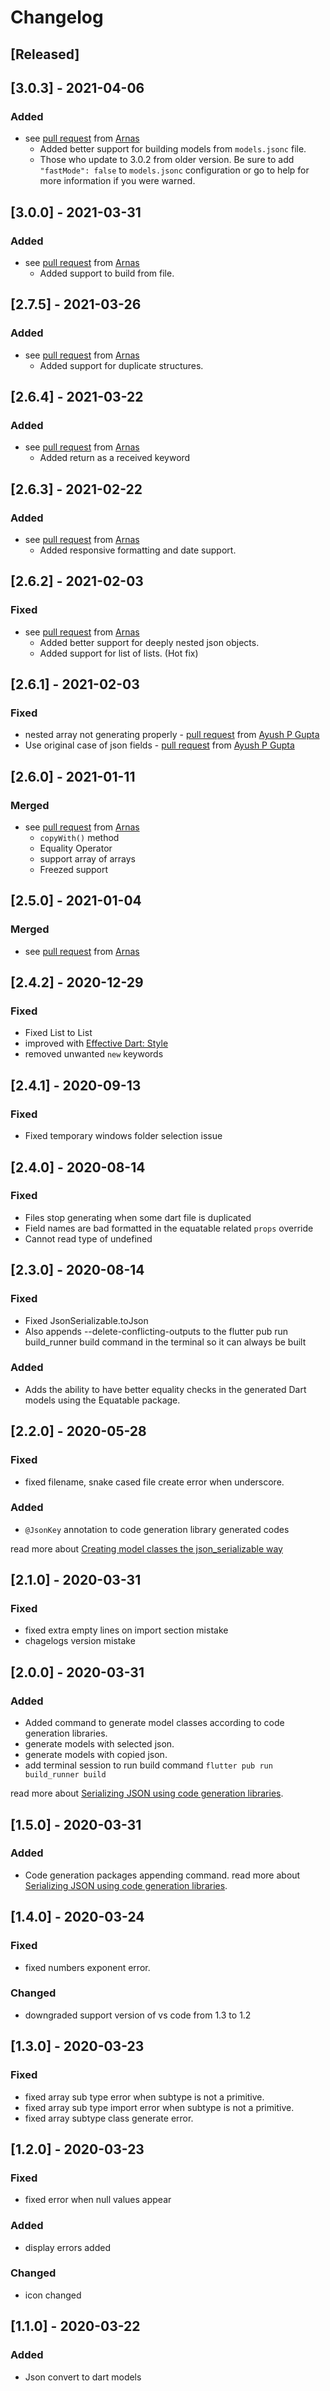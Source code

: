 # Changelog

## [Released]

## [3.0.3] - 2021-04-06

### Added

- see [pull request](https://github.com/hiranthaR/Json-to-Dart-Model/pull/27) from [Arnas](https://github.com/iamarnas)
   - Added better support for building models from `models.jsonc` file.
   - Those who update to 3.0.2 from older version. Be sure to add `"fastMode": false` to `models.jsonc` configuration or go to help for more information if you were warned.

## [3.0.0] - 2021-03-31

### Added

- see [pull request](https://github.com/hiranthaR/Json-to-Dart-Model/pull/24) from [Arnas](https://github.com/iamarnas)
   - Added support to build from file.

## [2.7.5] - 2021-03-26

### Added

- see [pull request](https://github.com/hiranthaR/Json-to-Dart-Model/pull/23) from [Arnas](https://github.com/iamarnas)
   - Added support for duplicate structures. 

## [2.6.4] - 2021-03-22

### Added

- see [pull request](https://github.com/hiranthaR/Json-to-Dart-Model/pull/22) from [Arnas](https://github.com/iamarnas)
   - Added return as a received keyword 

## [2.6.3] - 2021-02-22

### Added

- see [pull request](https://github.com/hiranthaR/Json-to-Dart-Model/pull/18) from [Arnas](https://github.com/iamarnas)
   - Added responsive formatting and date support.

## [2.6.2] - 2021-02-03

### Fixed

- see [pull request](https://github.com/hiranthaR/Json-to-Dart-Model/pull/17) from [Arnas](https://github.com/iamarnas)
   - Added better support for deeply nested json objects.
   - Added support for list of lists. (Hot fix)

## [2.6.1] - 2021-02-03

### Fixed

- nested array not generating properly - [pull request](https://github.com/hiranthaR/Json-to-Dart-Model/pull/14) from [Ayush P Gupta](https://github.com/apgapg)
- Use original case of json fields - [pull request](https://github.com/hiranthaR/Json-to-Dart-Model/pull/13) from [Ayush P Gupta](https://github.com/apgapg)

## [2.6.0] - 2021-01-11

### Merged

- see [pull request](https://github.com/hiranthaR/Json-to-Dart-Model/pull/10) from [Arnas](https://github.com/iamarnas)
  - `copyWith()` method
  - Equality Operator
  - support array of arrays
  - Freezed support

## [2.5.0] - 2021-01-04

### Merged

- see [pull request](https://github.com/hiranthaR/Json-to-Dart-Model/pull/9) from [Arnas](https://github.com/iamarnas)

## [2.4.2] - 2020-12-29

### Fixed

- Fixed List<Null>  to List<dynamic>
- improved with [Effective Dart: Style](https://dart.dev/guides/language/effective-dart/style)
- removed unwanted `new` keywords

## [2.4.1] - 2020-09-13

### Fixed

- Fixed temporary windows folder selection issue

## [2.4.0] - 2020-08-14

### Fixed

- Files stop generating when some dart file is duplicated
- Field names are bad formatted in the equatable related `props` override
- Cannot read type of undefined

## [2.3.0] - 2020-08-14

### Fixed

- Fixed JsonSerializable.toJson
- Also appends --delete-conflicting-outputs to the flutter pub run build_runner build command in the terminal so it can always be built

### Added

- Adds the ability to have better equality checks in the generated Dart models using the Equatable package.

## [2.2.0] - 2020-05-28

### Fixed

- fixed filename, snake cased file create error when underscore.

### Added

- `@JsonKey` annotation to code generation library generated codes

read more about [Creating model classes the json_serializable way](https://flutter.dev/docs/development/data-and-backend/json#creating-model-classes-the-json_serializable-way)

## [2.1.0] - 2020-03-31

### Fixed

- fixed extra empty lines on import section mistake
- chagelogs version mistake

## [2.0.0] - 2020-03-31

### Added

- Added command to generate model classes according to code generation libraries.
- generate models with selected json.
- generate models with copied json.
- add terminal session to run build command `flutter pub run build_runner build`

read more about [Serializing JSON using code generation libraries](https://flutter.dev/docs/development/data-and-backend/json#serializing-json-using-code-generation-libraries).

## [1.5.0] - 2020-03-31

### Added

- Code generation packages appending command. read more about [Serializing JSON using code generation libraries](https://flutter.dev/docs/development/data-and-backend/json#serializing-json-using-code-generation-libraries).

## [1.4.0] - 2020-03-24

### Fixed

- fixed numbers exponent error.

### Changed

- downgraded support version of vs code from 1.3 to 1.2

## [1.3.0] - 2020-03-23

### Fixed

- fixed array sub type error when subtype is not a primitive.
- fixed array sub type import error when subtype is not a primitive.
- fixed array subtype class generate error.

## [1.2.0] - 2020-03-23

### Fixed

- fixed error when null values appear

### Added

- display errors added

### Changed

- icon changed

## [1.1.0] - 2020-03-22

### Added

- Json convert to dart models
